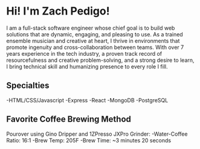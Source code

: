 # Hi! I'm Zach Pedigo!

I am a full-stack software engineer whose chief goal is to build web solutions that are dynamic, engaging, and pleasing to use. As a trained ensemble musician and creative at heart, I thrive in environments that promote ingenuity and cross-collaboration between teams. With over 7 years experience in the tech industry, a proven track record of resourcefulness and creative problem-solving, and a strong desire to learn, I bring technical skill and humanizing presence to every role I fill.

## Specialties
-HTML/CSS/Javascript
-Express
-React
-MongoDB
-PostgreSQL

## Favorite Coffee Brewing Method
Pourover using Gino Dripper and 1ZPresso JXPro Grinder:
 -Water-Coffee Ratio: 16:1
 -Brew Temp: 205F
 -Brew Time: ~3 minutes 20 seconds




<!--
**kerBamf/kerBamf** is a ✨ _special_ ✨ repository because its `README.md` (this file) appears on your GitHub profile.

Here are some ideas to get you started:

- 🔭 I’m currently working on ...
- 🌱 I’m currently learning ...
- 👯 I’m looking to collaborate on ...
- 🤔 I’m looking for help with ...
- 💬 Ask me about ...
- 📫 How to reach me: ...
- 😄 Pronouns: ...
- ⚡ Fun fact: ...
-->
